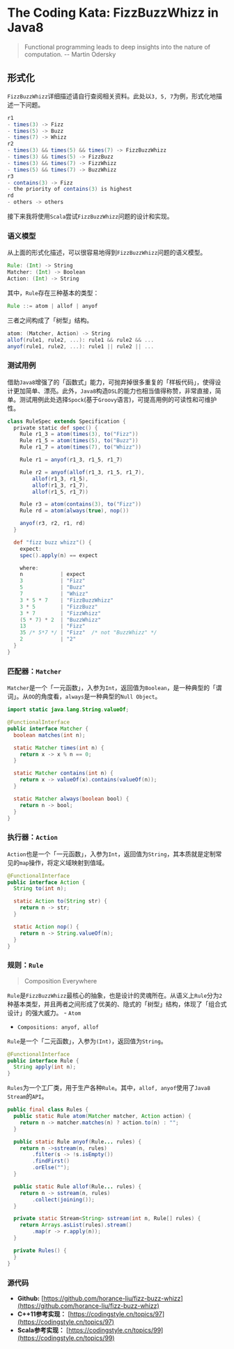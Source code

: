 # The Coding Kata: FizzBuzzWhizz in Java8
 
> Functional programming leads to deep insights into the nature of computation. -- Martin Odersky
 
## 形式化

`FizzBuzzWhizz`详细描述请自行查阅相关资料。此处以`3, 5, 7`为例，形式化地描述一下问题。

```scala
r1
- times(3) -> Fizz
- times(5) -> Buzz
- times(7) -> Whizz
r2
- times(3) && times(5) && times(7) -> FizzBuzzWhizz
- times(3) && times(5) -> FizzBuzz
- times(3) && times(7) -> FizzWhizz
- times(5) && times(7) -> BuzzWhizz
r3
- contains(3) -> Fizz
- the priority of contains(3) is highest
rd
- others -> others
```

接下来我将使用`Scala`尝试`FizzBuzzWhizz`问题的设计和实现。

### 语义模型

从上面的形式化描述，可以很容易地得到`FizzBuzzWhizz`问题的语义模型。

```scala
Rule: (Int) -> String
Matcher: (Int) -> Boolean
Action: (Int) -> String
```

其中，`Rule`存在三种基本的类型：

```scala
Rule ::= atom | allof | anyof
```

三者之间构成了「树型」结构。

```scala
atom: (Matcher, Action) -> String
allof(rule1, rule2, ...): rule1 && rule2 && ... 
anyof(rule1, rule2, ...): rule1 || rule2 || ... 
```

### 测试用例

借助`Java8`增强了的「函数式」能力，可抛弃掉很多重复的「样板代码」，使得设计更加简单、漂亮。此外，`Java8`构造`DSL`的能力也相当值得称赞，非常直接，简单。测试用例此处选择`Spock`(基于`Groovy`语言)，可提高用例的可读性和可维护性。

```groovy
class RuleSpec extends Specification {
  private static def spec() {
    Rule r1_3 = atom(times(3), to("Fizz"))
    Rule r1_5 = atom(times(5), to("Buzz"))
    Rule r1_7 = atom(times(7), to("Whizz"))

    Rule r1 = anyof(r1_3, r1_5, r1_7)

    Rule r2 = anyof(allof(r1_3, r1_5, r1_7),
        allof(r1_3, r1_5),
        allof(r1_3, r1_7),
        allof(r1_5, r1_7))

    Rule r3 = atom(contains(3), to("Fizz"))
    Rule rd = atom(always(true), nop())

    anyof(r3, r2, r1, rd)
  }

  def "fizz buzz whizz"() {
    expect:
    spec().apply(n) == expect

    where:
    n            | expect
    3            | "Fizz"
    5            | "Buzz"
    7            | "Whizz"
    3 * 5 * 7    | "FizzBuzzWhizz"
    3 * 5        | "FizzBuzz"
    3 * 7        | "FizzWhizz"
    (5 * 7) * 2  | "BuzzWhizz"
    13           | "Fizz"
    35 /* 5*7 */ | "Fizz"  /* not "BuzzWhizz" */
    2            | "2"
  }
}
``` 

### 匹配器：`Matcher`

`Matcher`是一个「一元函数」，入参为`Int`，返回值为`Boolean`，是一种典型的「谓词」。从`OO`的角度看，`always`是一种典型的`Null Object`。

```java
import static java.lang.String.valueOf;

@FunctionalInterface
public interface Matcher {
  boolean matches(int n);

  static Matcher times(int n) {
    return x -> x % n == 0;
  }

  static Matcher contains(int n) {
    return x -> valueOf(x).contains(valueOf(n));
  }

  static Matcher always(boolean bool) {
    return n -> bool;
  }
}
```

### 执行器：`Action`

`Action`也是一个「一元函数」，入参为`Int`，返回值为`String`，其本质就是定制常见的`map`操作，将定义域映射到值域。

```java
@FunctionalInterface
public interface Action {
  String to(int n);

  static Action to(String str) {
    return n -> str;
  }

  static Action nop() {
    return n -> String.valueOf(n);
  }
}
```

### 规则：`Rule`

> Composition Everywhere

`Rule`是`FizzBuzzWhizz`最核心的抽象，也是设计的灵魂所在。从语义上`Rule`分为`2`种基本类型，并且两者之间形成了优美的、隐式的「树型」结构，体现了「组合式设计」的强大威力。
              - `Atom`
- `Compositions: anyof, allof`

`Rule`是一个「二元函数」，入参为`(Int)`，返回值为`String`。

```java
@FunctionalInterface
public interface Rule {
  String apply(int n);
}
```

`Rules`为一个工厂类，用于生产各种`Rule`。其中，`allof, anyof`使用了`Java8 Stream`的`API`。

```java
public final class Rules {
  public static Rule atom(Matcher matcher, Action action) {
    return n -> matcher.matches(n) ? action.to(n) : "";
  }

  public static Rule anyof(Rule... rules) {
    return n ->sstream(n, rules)
        .filter(s -> !s.isEmpty())
        .findFirst()
        .orElse("");
  }

  public static Rule allof(Rule... rules) {
    return n -> sstream(n, rules)
        .collect(joining());
  }

  private static Stream<String> sstream(int n, Rule[] rules) {
    return Arrays.asList(rules).stream()
        .map(r -> r.apply(n));
  }

  private Rules() {
  }
}
```

### 源代码

- **Github:** [https://github.com/horance-liu/fizz-buzz-whizz](https://github.com/horance-liu/fizz-buzz-whizz)
- **C++11参考实现：** [https://codingstyle.cn/topics/97](https://codingstyle.cn/topics/97)
- **Scala参考实现：** [https://codingstyle.cn/topics/99](https://codingstyle.cn/topics/99)


